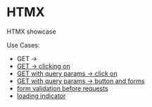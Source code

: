 # HTMX

HTMX showcase

Use Cases:

- GET -> <a href="">
- GET -> clicking on <div>
- GET with query params -> click on <div>
- GET with query params -> button and forms
- form validation before requests
- loading indicator